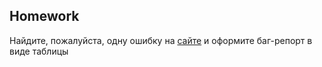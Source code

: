 ## Homework


Найдите, пожалуйста, одну ошибку на [сайте](https://ticket-service-69443.firebaseapp.com/) и оформите баг-репорт в виде таблицы

